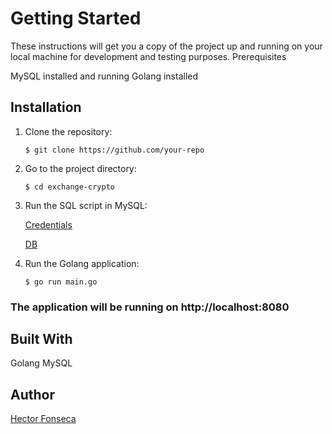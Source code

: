 # Getting Started

These instructions will get you a copy of the project up and running on your local machine for development and testing purposes.
Prerequisites

MySQL installed and running
Golang installed

## Installation

1. Clone the repository:

    ```shell
    $ git clone https://github.com/your-repo
    ```

2. Go to the project directory:

    ```shel
    $ cd exchange-crypto
    ```

3. Run the SQL script in MySQL:

    [Credentials](./db/credentials.sql)

    [DB](./db/db.sql)

4. Run the Golang application:
    ```shell
    $ go run main.go
    ```

### The application will be running on http://localhost:8080

## Built With

Golang
MySQL

## Author

[Hector Fonseca](https://hectorfonseca.dev)
